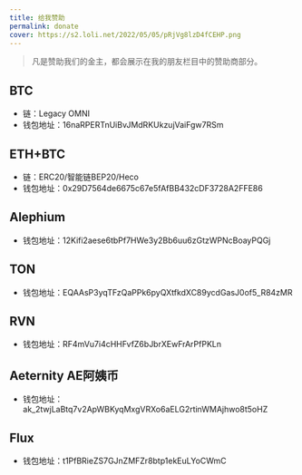 ```yaml
---
title: 给我赞助
permalink: donate
cover: https://s2.loli.net/2022/05/05/pRjVg8lzD4fCEHP.png
---
```


> 凡是赞助我们的金主，都会展示在我的朋友栏目中的赞助商部分。

## BTC

- 链：Legacy OMNI
- 钱包地址：16naRPERTnUiBvJMdRKUkzujVaiFgw7RSm

## ETH+BTC

- 链：ERC20/智能链BEP20/Heco
- 钱包地址：0x29D7564de6675c67e5fAfBB432cDF3728A2FFE86

## Alephium

- 钱包地址：12Kifi2aese6tbPf7HWe3y2Bb6uu6zGtzWPNcBoayPQGj

## TON

- 钱包地址：EQAAsP3yqTFzQaPPk6pyQXtfkdXC89ycdGasJ0of5_R84zMR


## RVN

- 钱包地址：RF4mVu7i4cHHFvfZ6bJbrXEwFrArPfPKLn

## Aeternity AE阿姨币

- 钱包地址：ak_2twjLaBtq7v2ApWBKyqMxgVRXo6aELG2rtinWMAjhwo8t5oHZ

## Flux

- 钱包地址：t1PfBRieZS7GJnZMFZr8btp1ekEuLYoCWmC